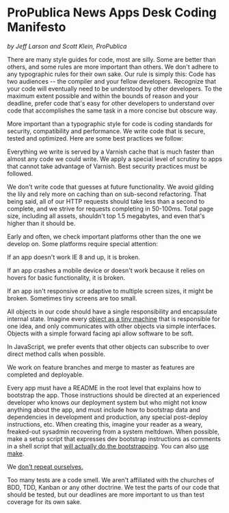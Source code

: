 # ProPublica News Apps Desk Coding Manifesto

_by Jeff Larson and Scott Klein, ProPublica_

There are many style guides for code, most are silly. Some are better than others, and some rules are more important than others. We don't adhere to any typographic rules for their own sake. Our rule is simply this: Code has two audiences -- the compiler and your fellow developers. Recognize that your code will eventually need to be understood by other developers. To the maximum extent possible and within the bounds of reason and your deadline, prefer code that's easy for other developers to understand over code that accomplishes the same task in a more concise but obscure way.

More important than a typographic style for code is coding standards for security, compatibility and performance. We write code that is secure, tested and optimized. Here are some best practices we follow:

Everything we write is served by a Varnish cache that is much faster than almost any code we could write. We apply a special level of scrutiny to apps that cannot take advantage of Varnish. Best security practices must be followed.

We don't write code that guesses at future functionality. We avoid gilding the lily and rely more on caching than on sub-second refactoring. That being said, all of our HTTP requests should take less than a second to complete, and we strive for requests completing in 50-100ms. Total page size, including all assets, shouldn't top 1.5 megabytes, and even that's higher than it should be.

Early and often, we check important platforms other than the one we develop on. Some platforms require special attention:

If an app doesn't work IE 8 and up, it is broken.

If an app crashes a mobile device or doesn't work because it relies on hovers for basic functionality, it is broken.

If an app isn't responsive or adaptive to multiple screen sizes, it might be broken. Sometimes tiny screens are too small.

All objects in our code should have a single responsibility and encapsulate internal state. Imagine every [object as a tiny machine](http://worrydream.com/EarlyHistoryOfSmalltalk/) that is responsible for one idea, and only communicates with other objects via simple interfaces. Objects with a simple forward facing api allow software to be soft.

In JavaScript, we prefer events that other objects can subscribe to over direct method calls when possible.

We work on feature branches and merge to master as features are completed and deployable.

Every app must have a README in the root level that explains how to bootstrap the app. Those instructions should be directed at an experienced developer who knows our deployment system but who might not know anything about the app, and must include how to bootstrap data and dependencies in development and production, any special post-deploy instructions, etc. When creating this, imagine your reader as a weary, freaked-out sysadmin recovering from a system meltdown. When possible, make a setup script that expresses dev bootstrap instructions as comments in a shell script that [will actually do the bootstrapping](http://robots.thoughtbot.com/post/41439635905/bin-setup). You can also [use make](http://bost.ocks.org/mike/make/).

We [don't repeat ourselves.](https://github.com/propublica/nerdblog/blob/master/style-guide-wip/news-apps.md)

Too many tests are a code smell. We aren't affiliated with the churches of BDD, TDD, Kanban or any other doctrine. We test the parts of our code that should be tested, but our deadlines are more important to us than test coverage for its own sake.

